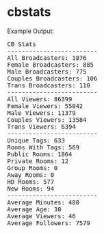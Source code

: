 # cbstats

Example Output:
<pre>
CB Stats
-------------------------
All Broadcasters: 1876
Female Broadcasters: 885
Male Broadcasters: 775
Couples Broadcasters: 106
Trans Broadcasters: 110
-------------------------
All Viewers: 86399
Female Viewers: 55042
Male Viewers: 11379
Couples Viewers: 13584
Trans Viewers: 6394
-------------------------
Unique Tags: 633
Rooms With Tags: 569
Public Rooms: 1864
Private Rooms: 12
Group Rooms: 0
Away Rooms: 0
HD Rooms: 577
New Rooms: 94
-------------------------
Average Minutes: 480
Average Age: 30
Average Viewers: 46
Average Followers: 7579
</pre>
